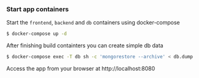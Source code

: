 ### Start app containers

Start the `frontend`, `backend` and `db` containers using docker-compose

```	bash
$ docker-compose up -d
```
After finishing build containters you can create simple db data
```	bash
$ docker-compose exec -T db sh -c 'mongorestore --archive' < db.dump
```

Access the app from your browser at http://localhost:8080
